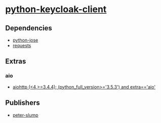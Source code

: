 # [python-keycloak-client](https://pypi.org/project/python-keycloak-client)

## Dependencies
- [python-jose](packages/p/python-jose.md)
- [requests](packages/r/requests.md)


## Extras

### aio
- [aiohttp (<4,>=3.4.4); (python_full_version>='3.5.3') and extra=='aio'](packages/a/aiohttp.md)


## Publishers
- [peter-slump](https://pypi.org/user/peter-slump)

